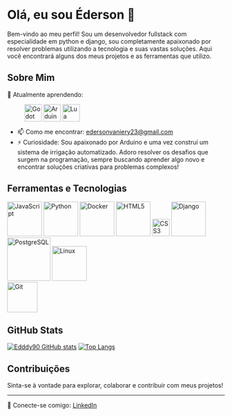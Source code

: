 # Olá, eu sou Éderson 👋

Bem-vindo ao meu perfil! Sou um desenvolvedor fullstack com especialidade em python e django, sou completamente apaixonado por resolver problemas utilizando a tecnologia e suas vastas soluções. 
Aqui você encontrará alguns dos meus projetos e as ferramentas que utilizo.

## Sobre Mim

<p>
  🌱 Atualmente aprendendo:
  <div style="display: inline-block; margin-left: 40px;">
    <img src="https://cdn.jsdelivr.net/gh/devicons/devicon@latest/icons/godot/godot-original.svg" alt="Godot Engine" width="40" align="center" />
    <img src="https://cdn.jsdelivr.net/gh/devicons/devicon@latest/icons/arduino/arduino-original-wordmark.svg" alt="Arduino" width="40" align="center"/>
    <img src="https://cdn.jsdelivr.net/gh/devicons/devicon@latest/icons/lua/lua-original.svg" alt="Lua" width="40" align="center"/>
  </div>
</p>

- 📫 Como me encontrar: edersonvaniery23@gmail.com
- ⚡ Curiosidade: Sou apaixonado por Arduino e uma vez construí um sistema de irrigação automatizado. Adoro resolver os desafios que surgem na programação, sempre buscando aprender algo novo e encontrar soluções criativas para problemas complexos!

## Ferramentas e Tecnologias

<div>
  <img src="https://img.shields.io/badge/JavaScript-F7DF1E?style=flat&logo=javascript&logoColor=black" alt="JavaScript" width="80" />
  <img src="https://img.shields.io/badge/Python-3776AB?style=flat&logo=python&logoColor=white" alt="Python" width="80" />
  <img src="https://img.shields.io/badge/Docker-2496ED?style=flat&logo=docker&logoColor=white" alt="Docker" width="80" />
  <img src="https://img.shields.io/badge/HTML5-E34F26?style=flat&logo=html5&logoColor=white" alt="HTML5" width="80" />
  <img src="https://cdn.jsdelivr.net/gh/devicons/devicon@latest/icons/css3/css3-original-wordmark.svg" alt="CSS3" width="40" />
  <img src="https://img.shields.io/badge/Django-092E20?style=flat&logo=django&logoColor=white" alt="Django" width="80" />
  <img src="https://img.shields.io/badge/PostgreSQL-4169E1?style=flat&logo=postgresql&logoColor=white" alt="PostgreSQL" width="100" />
  <img src="https://img.shields.io/badge/Linux-FCC624?style=flat&logo=linux&logoColor=black" alt="Linux" width="80" />
</div>

<div>
<img src="https://cdn.jsdelivr.net/gh/devicons/devicon@latest/icons/git/git-plain-wordmark.svg" alt="Git" width="70"/>

</div> 


## GitHub Stats

[![Edddy90 GitHub stats](https://github-readme-stats.vercel.app/api?username=Eddyy90&show_icons=true&theme=tokyonight&locale=pt-br)](https://github.com/Eddyy90)
[![Top Langs](https://github-readme-stats.vercel.app/api/top-langs/?username=Eddyy90&layout=pie&theme=tokyonight&locale=pt-br)](https://github.com/Eddyy90)


## Contribuições

Sinta-se à vontade para explorar, colaborar e contribuir com meus projetos!

---

🔗 Conecte-se comigo: [LinkedIn](https://www.linkedin.com/in/ederson-vaniery-91218b176/)

